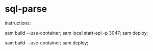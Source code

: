 # sql-parse

<!-- pip freeze | Out-File -Encoding UTF8 requirements.txt -->

instructions:

sam build --use-container;
sam local start-api -p 3047;
sam deploy;

sam build --use-container; sam deploy;


<!-- python3 -m venv venv
source venv/bin/activate

deactivate

source venv/bin/activate; cd src; flask --app app_dev run --port=3047 -->